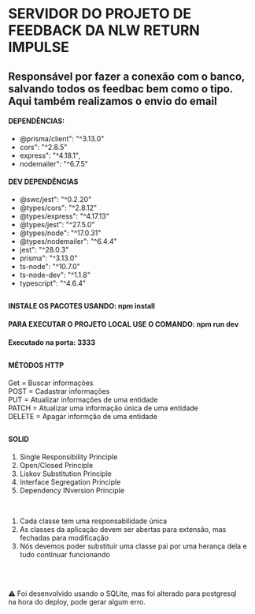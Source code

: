 # SERVIDOR DO PROJETO DE FEEDBACK DA NLW RETURN IMPULSE

## Responsável por fazer a conexão com o banco, salvando todos os feedbac bem como o tipo. Aqui também realizamos o envio do email

#### DEPENDÊNCIAS:

- @prisma/client": "^3.13.0"
- cors": "^2.8.5"
- express": "^4.18.1",
- nodemailer": "^6.7.5"
#### DEV DEPENDÊNCIAS

- @swc/jest": "^0.2.20"
- @types/cors": "^2.8.12"
- @types/express": "^4.17.13"
- @types/jest": "^27.5.0"
- @types/node": "^17.0.31"
- @types/nodemailer": "^6.4.4"
- jest": "^28.0.3"
- prisma": "^3.13.0"
- ts-node": "^10.7.0"
- ts-node-dev": "^1.1.8"
- typescript": "^4.6.4"
##

#### INSTALE OS PACOTES USANDO: npm install
#### PARA EXECUTAR O PROJETO LOCAL USE O COMANDO: npm run dev
#### Executado na porta: 3333

##
#### MÉTODOS HTTP

Get = Buscar informações <br>
POST = Cadastrar informações <br>
PUT = Atualizar informações de uma entidade <br>
PATCH = Atualizar uma informação única de uma entidade <br>
DELETE = Apagar informção de uma entidade <br>

##

#### SOLID
 
1. Single Responsibility Principle
2. Open/Closed Principle
3. Liskov Substitution Principle
4. Interface Segregation Principle
5. Dependency INversion Principle

<br>

1. Cada classe tem uma responsabilidade única
2. As classes da aplicação devem ser abertas para extensão, mas fechadas para modificação
3. Nós devemos poder substituir uma classe pai por uma herança dela e tudo continuar funcionando

<br><br>

:warning: Foi desenvolvido usando o SQLite, mas foi alterado para postgresql <br>
na hora do deploy, pode gerar algum erro.